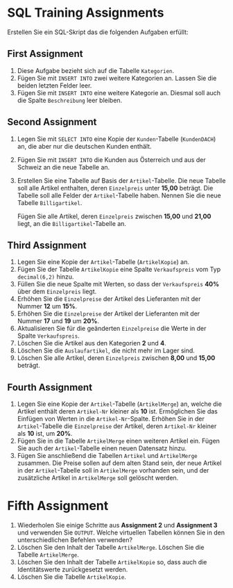 # SQL Training Assignments

Erstellen Sie ein SQL-Skript das die folgenden Aufgaben erfüllt:

## First Assignment
1. Diese Aufgabe bezieht sich auf die Tabelle `Kategorien`.
2. Fügen Sie mit `INSERT INTO` zwei weitere Kategorien an. Lassen Sie die beiden letzten Felder leer.
3. Fügen Sie mit `INSERT INTO` eine weitere Kategorie an. Diesmal soll auch die Spalte `Beschreibung` leer bleiben.

## Second Assignment
1. Legen Sie mit `SELECT INTO` eine Kopie der `Kunden`-Tabelle (`KundenDACH`) an, die aber nur die deutschen Kunden enthält.
2. Fügen Sie mit `INSERT INTO` die Kunden aus Österreich und aus der Schweiz an die neue Tabelle an.
3. Erstellen Sie eine Tabelle auf Basis der `Artikel`-Tabelle. Die neue Tabelle soll alle Artikel enthalten, deren `Einzelpreis` unter **15,00** beträgt. Die Tabelle soll alle Felder der `Artikel`-Tabelle haben. Nennen Sie die neue Tabelle `Billigartikel`.

   Fügen Sie alle Artikel, deren `Einzelpreis` zwischen **15,00** und **21,00** liegt, an die `Billigartikel`-Tabelle an.

## Third Assignment
1. Legen Sie eine Kopie der `Artikel`-Tabelle (`ArtikelKopie`) an.
2. Fügen Sie der Tabelle `ArtikelKopie` eine Spalte `Verkaufspreis` vom Typ `decimal(6,2)` hinzu.
3. Füllen Sie die neue Spalte mit Werten, so dass der `Verkaufspreis` **40%** über dem `Einzelpreis` liegt.
4. Erhöhen Sie die `Einzelpreise` der Artikel des Lieferanten mit der Nummer **12** um **15%**.
5. Erhöhen Sie die `Einzelpreise` der Artikel der Lieferanten mit der Nummer **17** und **19** um **20%**.
6. Aktualisieren Sie für die geänderten `Einzelpreise` die Werte in der Spalte `Verkaufspreis`.
7. Löschen Sie die Artikel aus den Kategorien **2** und **4**.
8. Löschen Sie die `Auslaufartikel`, die nicht mehr im Lager sind.
9. Löschen Sie alle Artikel, deren `Einzelpreis` zwischen **8,00** und **15,00** beträgt.

## Fourth Assignment
1. Legen Sie eine Kopie der `Artikel`-Tabelle (`ArtikelMerge`) an, welche die Artikel enthält deren `Artikel-Nr` kleiner als **10** ist. Ermöglichen Sie das Einfügen von Werten in die `Artikel-Nr`-Spalte. Erhöhen Sie in der `Artikel`-Tabelle die `Einzelpreise` der Artikel, deren `Artikel-Nr` kleiner als **10** ist, um **20%**.
2. Fügen Sie in die Tabelle `ArtikelMerge` einen weiteren Artikel ein. Fügen Sie auch der `Artikel`-Tabelle einen neuen Datensatz hinzu.
3. Fügen Sie anschließend die Tabellen `Artikel` und `ArtikelMerge` zusammen. Die Preise sollen auf dem alten Stand sein, der neue Artikel in der `Artikel`-Tabelle soll in `ArtikelMerge` vorhanden sein, und der zusätzliche Artikel in `ArtikelMerge` soll gelöscht werden.

# Fifth Assignment
1. Wiederholen Sie einige Schritte aus **Assignment 2** und **Assignment 3** und verwenden Sie `OUTPUT`. Welche virtuellen Tabellen können Sie in den unterschiedlichen Befehlen verwenden?
2. Löschen Sie den Inhalt der Tabelle `ArtikelMerge`. Löschen Sie die Tabelle `ArtikelMerge`.
3. Löschen Sie den Inhalt der Tabelle `ArtikelKopie` so, dass auch die Identitätswerte zurückgesetzt werden.
4. Löschen Sie die Tabelle `ArtikelKopie`.

